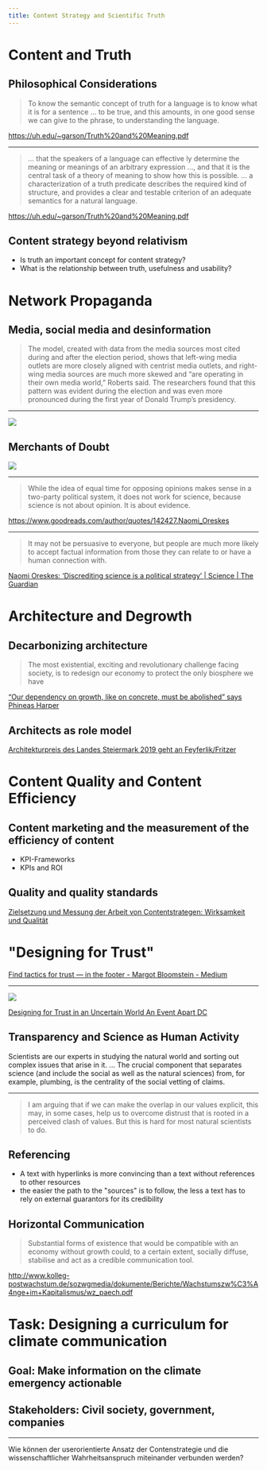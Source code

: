 ```yaml
---
title: Content Strategy and Scientific Truth
---
```


# Content and Truth

## Philosophical Considerations

> To know the semantic concept of truth for a language is to know what it is for a sentence ... to be true, and this amounts, in one good
sense we can give to the phrase, to understanding the language.

https://uh.edu/~garson/Truth%20and%20Meaning.pdf

---

> ... that the speakers of a language can effective
ly determine the meaning or meanings of an arbitrary expression ..., and that it is the central task of a theory of meaning to
show how this is possible. ... a characterization of a
truth predicate describes the required kind of structure, and provides
a clear and testable criterion of an adequate semantics for a natural
language.

https://uh.edu/~garson/Truth%20and%20Meaning.pdf

## Content strategy beyond relativism

- Is truth an important concept for content strategy?
- What is the relationship between truth, usefulness and usability?

# Network Propaganda

## Media, social media and desinformation

> The model, created with data from the media sources most cited during and after the election period, shows that left-wing media outlets are more closely aligned with centrist media outlets, and right-wing media sources are much more skewed and “are operating in their own media world,” Roberts said. The researchers found that this pattern was evident during the election and was even more pronounced during the first year of Donald Trump’s presidency.

---

![](https://news.harvard.edu/wp-content/uploads/2018/10/HLS-Graphic.jpg)

## Merchants of Doubt

![](https://bilder.buecher.de/produkte/32/32435/32435247n.jpg)

---

> While the idea of equal time for opposing opinions makes sense in a two-party political system, it does not work for science, because science is not about opinion. It is about evidence.

https://www.goodreads.com/author/quotes/142427.Naomi_Oreskes

---

> It may not be persuasive to everyone, but people are much more likely to accept factual information from those they can relate to or have a human connection with.

[Naomi Oreskes: ‘Discrediting science is a political strategy’ | Science | The Guardian](https://www.theguardian.com/science/2019/nov/03/naomi-oreskes-interview-why-trust-science-climate-donald-trump-vaccine "Naomi Oreskes: ‘Discrediting science is a political strategy’ | Science | The Guardian")



# Architecture and Degrowth


## Decarbonizing architecture


> The most existential, exciting and revolutionary challenge facing society, is to redesign our economy to protect the only biosphere we have

[“Our dependency on growth, like on concrete, must be abolished” says Phineas Harper](https://www.dezeen.com/2019/09/25/oslo-architecture-triennale-architecture-degrowth-phineas-harper/ "“Our dependency on growth, like on concrete, must be abolished” says Phineas Harper")

## Architects as role model

[Architekturpreis des Landes Steiermark 2019 geht an Feyferlik/Fritzer](http://www.kultur.steiermark.at/cms/beitrag/12739799/150747600/ "Architekturpreis des Landes Steiermark 2019 geht an Feyferlik/Fritzer - Kultur - Land Steiermark")

# Content Quality and Content Efficiency

## Content marketing and the measurement of the efficiency of content

- KPI-Frameworks
- KPIs and ROI

## Quality and quality standards

[Zielsetzung und Messung der Arbeit von Contentstrategen: Wirksamkeit und Qualität](https://wittenbrink.net/lostandfound/zielsetzung-und-messung-der-arbeit-von-contentstrategen-wirksamkeit-und-qualitat/ "Zielsetzung und Messung der Arbeit von Contentstrategen: Wirksamkeit und Qualität – Lost and Found")

# "Designing for Trust"

[Find tactics for trust — in the footer - Margot Bloomstein - Medium](https://medium.com/@mbloomstein/find-tactics-for-trust-in-the-footer-fdf7a1d9021f "Find tactics for trust — in the footer - Margot Bloomstein - Medium")

---

![](https://image.slidesharecdn.com/designingfortrustinanuncertainworldaeadc-190729153723/95/designing-for-trust-in-an-uncertain-world-an-event-apart-dc-1-638.jpg?cb=1564415000)

[Designing for Trust in an Uncertain World An Event Apart DC](https://de.slideshare.net/mbloomstein/designing-for-trust-in-an-uncertain-world-an-event-apart-dc "Designing for Trust in an Uncertain World An Event Apart DC")

## Transparency and Science as Human Activity

[](https://pup-assets.imgix.net/onix/images/9780691179001.jpg?w=640)

Scientists are our experts in studying the natural world and sorting out complex issues that arise in it. ... The crucial component that separates science (and include the social as well as the natural sciences) from, for example, plumbing, is the centrality of the social vetting of claims.

---

> I am arguing that if we can make the overlap in our values explicit, this may, in some cases, help us to overcome distrust that is rooted in a perceived clash of values. But this is hard for most natural scientists to do.

## Referencing

- A text with hyperlinks is more convincing than a text without references to other resources
- the easier the path to the "sources" is to follow, the less a text has to rely on external guarantors for its credibility

## Horizontal Communication

> Substantial forms of existence that would be compatible with an economy without growth could, to a certain extent, socially diffuse, stabilise and act as a credible communication tool.

http://www.kolleg-postwachstum.de/sozwgmedia/dokumente/Berichte/Wachstumszw%C3%A4nge+im+Kapitalismus/wz_paech.pdf

# Task: Designing a curriculum for climate communication

## Goal: Make information on the climate emergency actionable

## Stakeholders: Civil society, government, companies

---

Wie können der userorientierte Ansatz der Contenstrategie und die wissenschaftlicher Wahrheitsanspruch miteinander verbunden werden?
